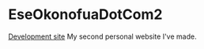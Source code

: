 # EseOkonofuaDotCom2 
<a href="https://eokonofuadotcom2.herokuapp.com" target="_blank">Development site</a>
My second personal website I've made.
